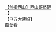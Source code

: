 [【剑指西山】西山哥怒砸](http://tieba.baidu.com/p/2429414462?see_lz=1&pn=)   
[【](http://tieba.baidu.com/p/2429203392?see_lz=1&pn=)   
[【电五大姨妈】](http://tieba.baidu.com/p/2428306194?see_lz=1&pn=)   
[酷爱看](http://tieba.baidu.com/p/2428982211?see_lz=1&pn=)   
